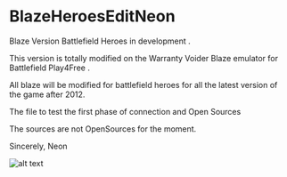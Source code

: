 # BlazeHeroesEditNeon
Blaze Version Battlefield Heroes in development .

This version is totally modified on the Warranty Voider Blaze emulator for Battlefield Play4Free .

All blaze will be modified for battlefield heroes for all the latest version of the game after 2012. 

The file to test the first phase of connection and Open Sources 

The sources are not OpenSources for the moment. 

Sincerely, Neon

![alt text](https://images-ext-1.discordapp.net/external/XAM3a-_ZtDMS_Cg7sN6Ly0RyIJ5JjnNHsNn7nUsc3Yc/https/images-ext-1.discordapp.net/external/q7GGfF7174fYUkbSimkNzGRdh4hld_AqRA9-Jlkijts/%253Fwidth%253D1214%2526height%253D683/https/media.discordapp.net/attachments/708444744312815667/787436612807557160/unknown.png)

